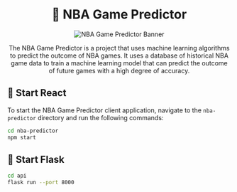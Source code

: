 <h1 align="center">🏀 NBA Game Predictor</h1>

<p align="center">
  <img src="https://i.imgur.com/6TpKerF.png" alt="NBA Game Predictor Banner">
</p>

<p align="center">
  The NBA Game Predictor is a project that uses machine learning algorithms to predict the outcome of NBA games. It uses a database of historical NBA game data to train a machine learning model that can predict the outcome of future games with a high degree of accuracy.
</p>

<h2>🚀 Start React</h2>

To start the NBA Game Predictor client application, navigate to the `nba-predictor` directory and run the following commands:

```bash
cd nba-predictor
npm start
```

<h2>🐍 Start Flask</h2>

```bash
cd api
flask run --port 8000
```


